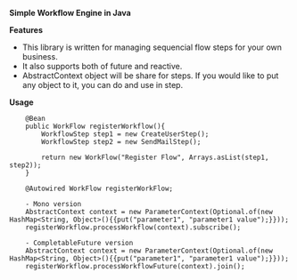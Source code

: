 **Simple Workflow Engine in Java**

**Features**
- This library is written for managing sequencial flow steps for your own business.
- It also supports both of future and reactive.
- AbstractContext object will be share for steps. If you would like to put any object to it, you can do and use in step.

**Usage**

```
    @Bean
    public WorkFlow registerWorkflow(){
        WorkflowStep step1 = new CreateUserStep();
        WorkflowStep step2 = new SendMailStep();

        return new WorkFlow("Register Flow", Arrays.asList(step1, step2));
    }

```

```
    @Autowired WorkFlow registerWorkFlow;

    - Mono version
    AbstractContext context = new ParameterContext(Optional.of(new HashMap<String, Object>(){{put("parameter1", "parameter1 value");}}));
    registerWorkflow.processWorkflow(context).subscribe();

    - CompletableFuture version
    AbstractContext context = new ParameterContext(Optional.of(new HashMap<String, Object>(){{put("parameter1", "parameter1 value");}}));
    registerWorkflow.processWorkflowFuture(context).join();
```

